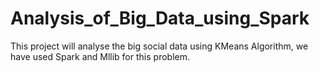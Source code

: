 # Analysis_of_Big_Data_using_Spark
This project will analyse the big social data using KMeans Algorithm, we have used Spark and Mllib for this problem.
